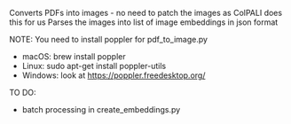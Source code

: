 Converts PDFs into images - no need to patch the images as ColPALI does this for us
Parses the images into list of image embeddings in json format

NOTE: You need to install poppler for pdf_to_image.py
- macOS: brew install poppler
- Linux: sudo apt-get install poppler-utils
- Windows: look at https://poppler.freedesktop.org/

TO DO:
- batch processing in create_embeddings.py